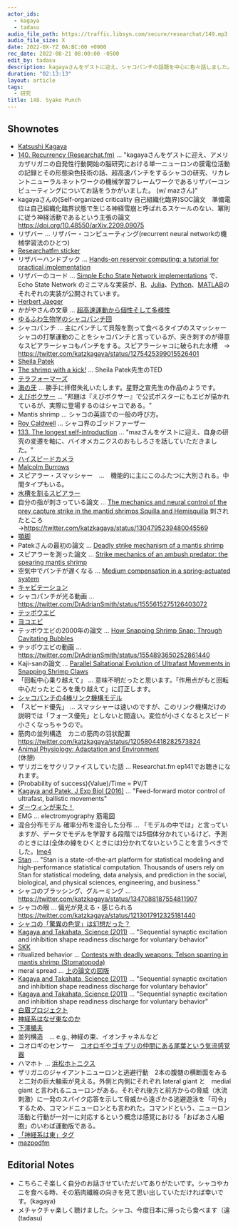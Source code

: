 ```yaml
---
actor_ids:
  - kagaya
  - tadasu
audio_file_path: https://traffic.libsyn.com/secure/researchat/149.mp3 
audio_file_size: X
date: 2022-0X-YZ 0A:BC:00 +0900
rec_date: 2022-08-21 08:00:00 -0500
edit_by: tadasu
description: kagayaさんをゲストに迎え、シャコパンチの話題を中心に色々話しました。
duration: "02:13:13"
layout: article
tags:
  - 研究
title: 148. Syako Punch
---
```


## Shownotes
- [Katsushi Kagaya](https://twitter.com/katzkagaya)
- [140. Recurrency (Researchat.fm)](https://researchat.fm/episode/140) ... "kagayaさんをゲストに迎え、アメリカザリガニの自発性行動開始の脳研究における単一ニューロンの膜電位活動の記録とその形態染色技術の話、超高速パンチをするシャコの研究、リカレントニューラルネットワークの機械学習フレームワークであるリザバーコンピューティングについてお話をうかがいました。 (w/ mazさん)"
- kagayaさんの(Self-organized criticality 自己組織化臨界)SOC論文　準備電位は自己組織化臨界状態で生じる神経雪崩と呼ばれるスケールのない、冪則に従う神経活動であるという主張の論文　https://doi.org/10.48550/arXiv.2209.09075
- リザバー ... リザバー・コンピューティング(recurrent neural networkの機械学習法のひとつ)
- [Researchatfm sticker](https://twitter.com/researchat_fm/status/1519463611374182402)
- リザバーハンドブック ... [Hands-on reservoir computing: a tutorial for practical implementation](https://iopscience.iop.org/article/10.1088/2634-4386/ac7db7)	
- リザバーのコード ... [Simple Echo State Network implementations](https://mantas.info/code/simple_esn/) で、Echo State Network のミニマルな実装が、[R](https://www.r-project.org/)、[Julia](https://julialang.org/)、[Python](https://www.python.org/)、[MATLAB](https://www.mathworks.com/products/matlab.html)のそれぞれの実装が公開されています。
- [Herbert Jaeger](https://scholar.google.de/citations?user=0uztVbMAAAAJ&hl=en)
- かがやさんの文章 ... [超高速運動から個性そして多様性](https://researchmap.jp/kagaya/misc/37188150)
- [ゆるふわ生物学のシャコパンチ回](https://www.youtube.com/watch?v=u6gDoawF8pc&feature=youtu.be&ab_channel=%E3%82%86%E3%82%8B%E3%81%B5%E3%82%8F%E7%94%9F%E7%89%A9%E5%AD%A6)
- シャコパンチ ... 主にパンチして貝殻を割って食べるタイプのスマッシャーシャコの打撃運動のことをシャコパンチと言っているが、突き刺すのが得意なスピアラーシャコもパンチをする。スピアラーシャコに破られた水槽　→ https://twitter.com/katzkagaya/status/1275425399015526401
- [Sheila Patek](https://pateklab.biology.duke.edu/)
- [The shrimp with a kick!](https://www.ted.com/talks/sheila_patek_the_shrimp_with_a_kick) ... Sheila Patek先生のTED
- [テラフォーマーズ](https://www.amazon.co.jp/dp/B00C9DYZFC/?tag=researchatf04-22)
- [海の牙](https://twitter.com/nobunagashinbo/status/1170327005616672768) ... 勝手に拝借失礼いたします。星野之宣先生の作品のようです。
- [えびボクサー](https://ja.wikipedia.org/wiki/%E3%81%88%E3%81%B3%E3%83%9C%E3%82%AF%E3%82%B5%E3%83%BC) ... "邦題は『えびボクサー』で公式ポスターにもエビが描かれているが、実際に登場するのはシャコである。"
- Mantis shrimp ... シャコの英語での一般の呼び方。
- [Roy Caldwell](https://ucmp.berkeley.edu/arthropoda/crustacea/malacostraca/eumalacostraca/royslist/) ... シャコ界のゴッドファーザー
- [133. The longest self-introduction](https://researchat.fm/episode/133) ... "mazさんをゲストに迎え、自身の研究の変遷を軸に、バイオメカニクスのおもしろさを話していただきました。"
- [ハイスピードカメラ](https://ja.wikipedia.org/wiki/%E3%83%8F%E3%82%A4%E3%82%B9%E3%83%94%E3%83%BC%E3%83%89%E3%82%AB%E3%83%A1%E3%83%A9)
- [Malcolm Burrows](https://www.zoo.cam.ac.uk/directory/malcolm-burrows)
- スピアラー・スマッシャー　...　機能的に主にこのふたつに大別される。中間タイプもいる。
- [水槽を割るスピアラー](https://twitter.com/katzkagaya/status/1275425399015526401)
- 自分の指が刺さっている論文 ... [The mechanics and neural control of the prey capture strike in the mantid shrimps Squilla and Hemisquilla](https://link.springer.com/article/10.1007/BF00299261) 刺されたところ→https://twitter.com/katzkagaya/status/1304795239480045569
- [顎脚](https://ja.wikipedia.org/wiki/%E9%A1%8E%E8%84%9A)
- Patekさんの最初の論文 ... [Deadly strike mechanism of a mantis shrimp](https://www.nature.com/articles/428819a)
- スピアラーを測った論文 ... [Strike mechanics of an ambush predator: the spearing mantis shrimp](https://doi.org/10.1242/jeb.075317)
- 空気中でパンチが遅くなる ... [Medium compensation in a spring-actuated system](https://doi.org/10.1242/jeb.208678)
- [キャビテーション](https://ja.wikipedia.org/wiki/%E3%82%AD%E3%83%A3%E3%83%93%E3%83%86%E3%83%BC%E3%82%B7%E3%83%A7%E3%83%B3)
- シャコパンチが光る動画 ... https://twitter.com/DrAdrianSmith/status/1555615275126403072
- [テッポウエビ](https://ja.wikipedia.org/wiki/%E3%83%86%E3%83%83%E3%83%9D%E3%82%A6%E3%82%A8%E3%83%93)
- [ヨコエビ](https://ja.wikipedia.org/wiki/%E3%83%A8%E3%82%B3%E3%82%A8%E3%83%93)
- テッポウエビの2000年の論文 ... [How Snapping Shrimp Snap: Through Cavitating Bubbles](https://doi.org/10.1126/science.289.5487.2114)
- テッポウエビの動画 ... https://twitter.com/DrAdrianSmith/status/1554893650252861440
- Kaji-sanの論文 ... [Parallel Saltational Evolution of Ultrafast Movements in Snapping Shrimp Claws](https://doi.org/10.1016/j.cub.2017.11.044)
- 「回転中心乗り越えて」 ... 意味不明だったと思います。「作用点がもと回転中心だったところを乗り越えて」に訂正します。
- [シャコパンチの4棒リンク機構モデル](https://twitter.com/katzkagaya/status/1358398122150359040)
- 「スピード優先」 ... スマッシャーは速いのですが、このリンク機構だけの説明では「フォース優先」としないと間違い。変位が小さくなるとスピード小さくなっちゃうので。
- 筋肉の並列構造　カニの筋肉の羽状配置　https://twitter.com/katzkagaya/status/1205804418282573824
- [Animal Physiology: Adaptation and Environment](https://www.amazon.com/Animal-Physiology-Environment-Knut-Schmidt-Nielsen/dp/0521570980)	
(休憩)
- ザリガニをサクリファイスしていた話 ... Researchat.fm ep141でお聴きになれます。
- (Probability of success)(Value)/Time = PV/T
- [Kagaya and Patek, J Exp Biol (2016)](https://journals.biologists.com/jeb/article/219/3/319/16771/Feed-forward-motor-control-of-ultrafast-ballistic) ... "Feed-forward motor control of ultrafast, ballistic movements"
- [ダーウィンが来た！](https://www.nhk.jp/p/darwin/ts/8M52YNKXZ4/)
- EMG ... electromyography 筋電図
- 混合分布モデル 確率分布を混合した分布 ... 「モデルの中では」と言っていますが、データでモデルを学習する段階では5個体分かれているけど、予測のときには(全体の線をひくときには)分かれてないということを言うべきでした。[lme4](https://cran.r-project.org/web/packages/lme4/index.html)
- [Stan](https://mc-stan.org/) ... "Stan is a state-of-the-art platform for statistical modeling and high-performance statistical computation. Thousands of users rely on Stan for statistical modeling, data analysis, and prediction in the social, biological, and physical sciences, engineering, and business."
- シャコのブラッシング、グルーミング ... https://twitter.com/katzkagaya/status/1347088187554811907
- シャコの眼 ... 偏光が見える・感じられる　https://twitter.com/katzkagaya/status/1213017912325181440
- [シャコの「驚異の色覚」は幻想だった？](https://www.natureasia.com/ja-jp/ndigest/v11/n4/%E3%82%B7%E3%83%A3%E3%82%B3%E3%81%AE%E3%80%8C%E9%A9%9A%E7%95%B0%E3%81%AE%E8%89%B2%E8%A6%9A%E3%80%8D%E3%81%AF%E5%B9%BB%E6%83%B3%E3%81%A0%E3%81%A3%E3%81%9F%EF%BC%9F/52559)
- [Kagaya and Takahata, Science (2011)](https://pubmed.ncbi.nlm.nih.gov/21493864/) ... "Sequential synaptic excitation and inhibition shape readiness discharge for voluntary behavior"
- [SKK](http://openlab.ring.gr.jp/skk/)
- ritualized behavior ... [Contests with deadly weapons: Telson sparring in mantis shrimp (Stomatopoda)](https://www.researchgate.net/publication/282175977_Contests_with_deadly_weapons_Telson_sparring_in_mantis_shrimp_Stomatopoda)
- meral spread ... [上の論文の図版](https://www.researchgate.net/publication/282175977_Contests_with_deadly_weapons_Telson_sparring_in_mantis_shrimp_Stomatopoda/figures)
- [Kagaya and Takahata, Science (2011)](https://pubmed.ncbi.nlm.nih.gov/21493864/) ... "Sequential synaptic excitation and inhibition shape readiness discharge for voluntary behavior"
- [Kagaya and Takahata, Science (2011)](https://pubmed.ncbi.nlm.nih.gov/21493864/) ... "Sequential synaptic excitation and inhibition shape readiness discharge for voluntary behavior"
- [白眉プロジェクト](https://www.hakubi.kyoto-u.ac.jp/)
- [神経系はなぜ東なのか](https://researchmap.jp/read0118403/research_projects/24521497)
- [下澤楯夫](https://researchmap.jp/read0166424)
- 並列構造　… e.g., 神経の束、イオンチャネルなど
- コオロギのセンサー　[コオロギやゴキブリの仲間にある尾葉という気流感覚器](https://www.jstage.jst.go.jp/article/jsmbe1987/10/11/10_11_29/_pdf)
- ハマホト ... [浜松ホトニクス](https://www.hamamatsu.com/jp/ja/)
- ザリガニのジャイアントニューロンと逃避行動　2本の腹髄の横断面をみると二対の巨大軸索が見える。外側と内側にそれぞれ lateral giant と　medial giant と言われるニューロンがある。それぞれ後方と前方からの脅威（水流刺激）に一発のスパイク応答を示して脅威から遠ざかる逃避遊泳を「司令」するため、コマンドニューロンとも言われた。コマンドという、ニューロン活動と行動が一対一に対応するという概念は感覚における「おばあさん細胞」のいわば運動版である。
- [「神経系は東」タグ](https://twitter.com/search?q=%23%E7%A5%9E%E7%B5%8C%E7%B3%BB%E3%81%AF%E6%9D%B1&src=typed_query&f=top)
- [mazpodfm](https://twitter.com/hashtag/mazpodfm?src=hashtag_click)

## Editorial Notes
- こちらこそ楽しく自分のお話させていただいてありがたいです。シャコやカニを食べる時、その筋肉繊維の向きを見て思い出していただければ幸いです。(kagaya)
- メチャクチャ楽しく聴けました。シャコ、今度日本に帰ったら食べます（違(tadasu)
